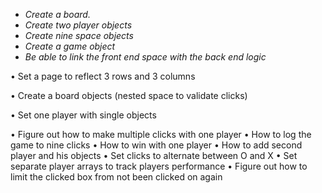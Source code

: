 * _Create a board._
* _Create two player objects_
* _Create nine space objects_
* _Create a game object_
* _Be able to link the front end space with the back end logic_

•	Set a page to reflect 3 rows and 3 columns

•	Create a board objects (nested space to validate clicks)

•	Set one player with single objects

•	Figure out how to make multiple clicks with one player
•	How to log the game to nine clicks
•	How to win with one player
•	How to add second player and his objects
•	Set clicks to alternate between O and X
•	Set separate player arrays to track players performance
•	Figure out how to limit the clicked box from not been clicked on again
